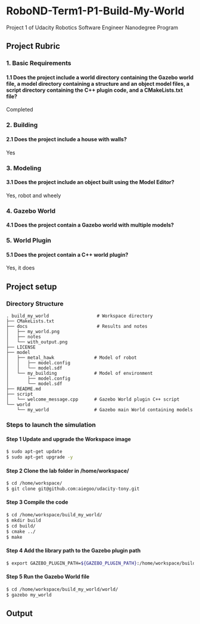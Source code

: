 # RoboND-Term1-P1-Build-My-World
Project 1 of Udacity Robotics Software Engineer Nanodegree Program


## Project Rubric
### 1. Basic Requirements
#### 1.1 Does the project include a world directory containing the Gazebo world file, a model directory containing a structure and an object model files, a script directory containing the C++ plugin code, and a CMakeLists.txt file?
Completed
### 2. Building
#### 2.1 Does the project include a house with walls?
Yes
### 3. Modeling
#### 3.1 Does the project include an object built using the Model Editor?
Yes, robot and wheely
### 4. Gazebo World
#### 4.1 Does the project contain a Gazebo world with multiple models?

### 5. World Plugin
#### 5.1 Does the project contain a C++ world plugin?
Yes, it does

## Project setup
### Directory Structure
```
. build_my_world                  # Workspace directory
├── CMakeLists.txt
├── docs                          # Results and notes
│   ├── my_world.png
│   ├── notes
│   └── with_output.png
├── LICENSE
├── model
│   ├── metal_hawk               # Model of robot
│   │   ├── model.config
│   │   └── model.sdf
│   └── my_building              # Model of environment
│       ├── model.config
│       └── model.sdf
├── README.md
├── script
│   └── welcome_message.cpp      # Gazebo World plugin C++ script
└── world
    └── my_world                 # Gazebo main World containing models

```

### Steps to launch the simulation

#### Step 1 Update and upgrade the Workspace image
```sh
$ sudo apt-get update
$ sudo apt-get upgrade -y
```

#### Step 2 Clone the lab folder in /home/workspace/
```sh
$ cd /home/workspace/
$ git clone git@github.com:aiegoo/udacity-tony.git
```

#### Step 3 Compile the code
```sh
$ cd /home/workspace/build_my_world/
$ mkdir build
$ cd build/
$ cmake ../
$ make
```

#### Step 4 Add the library path to the Gazebo plugin path
```sh
$ export GAZEBO_PLUGIN_PATH=${GAZEBO_PLUGIN_PATH}:/home/workspace/build_my_world/build
```

#### Step 5 Run the Gazebo World file
```sh
$ cd /home/workspace/build_my_world/world/
$ gazebo my_world
```


## Output